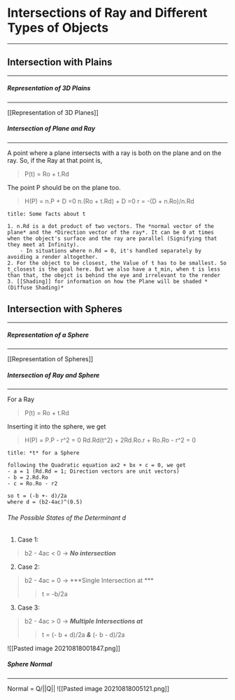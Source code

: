 # Intersections of Ray and Different Types of Objects
***
## Intersection with Plains
***
##### Representation of 3D Plains
***
[[Representation of 3D Planes]]

##### Intersection of Plane and Ray
***
A point where a plane intersects with a ray is both on the plane and on the ray. So,
if the Ray at that point is, 
> P(t) = Ro + t.Rd

The point P should be on the plane too.  
> H(P) = n.P + D =0
> n.(Ro + t.Rd) + D =0
> r = -(D + n.Ro)/n.Rd

```ad-important
title: Some facts about t

1. n.Rd is a dot product of two vectors. The *normal vector of the plane* and the *Direction vector of the ray*. It can be 0 at times when the object's surface and the ray are parallel (Signifying that they meet at Infinity). 
	- In situations where n.Rd = 0, it's handled separately by avoiding a render altogether.
2. For the object to be closest, the Value of t has to be smallest. So t_closest is the goal here. But we also have a t_min, when t is less than that, the obejct is behind the eye and irrelevant to the render
3. [[Shading]] for information on how the Plane will be shaded *(Diffuse Shading)*

```

## Intersection with Spheres
***
##### Representation of a Sphere
***
[[Representation of Spheres]]
##### Intersection of Ray and Sphere
***
For a Ray
> P(t) = Ro + t.Rd

Inserting it into the sphere, we get
> H(P) = P.P - r^2 = 0
> Rd.Rd(t^2) + 2Rd.Ro.r + Ro.Ro - r^2 = 0
```ad-important
title: *t* for a Sphere

following the Quadratic equation ax2 + bx + c = 0, we get
- a = 1 (Rd.Rd = 1; Direction vectors are unit vectors)
- b = 2.Rd.Ro
- c = Ro.Ro - r2

so t = (-b +- d)/2a
where d = (b2-4ac)^(0.5)

```

###### The Possible States of the Determinant d
1. Case 1:
> b2 - 4ac < 0 -> ***No intersection***
2. Case 2:
> b2 - 4ac = 0 -> ***Single Intersection at ***
> >t = -b/2a
3. Case 3:
> b2 - 4ac > 0 -> ***Multiple Intersections at***
> > t = (- b + d)/2a ***&*** (- b - d)/2a

![[Pasted image 20210818001847.png]]

##### Sphere Normal
***
Normal  = Q/||Q||
![[Pasted image 20210818005121.png]]
